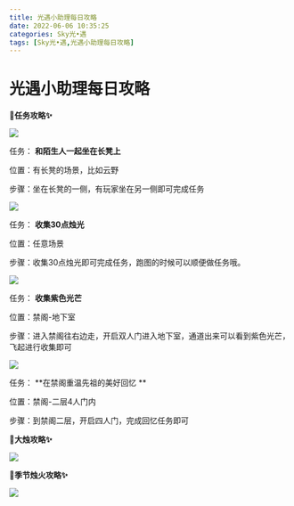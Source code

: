 ```yaml
---
title: 光遇小助理每日攻略
date: 2022-06-06 10:35:25
categories: Sky光•遇
tags: [Sky光•遇,光遇小助理每日攻略]
---
```

# 光遇小助理每日攻略
**🎉任务攻略✨**

![](https://ok.166.net/reunionpub/ds/kol/20220606/000451-aiwrg847p9.png)

任务： **和陌生人一起坐在长凳上**

位置：有长凳的场景，比如云野

步骤：坐在长凳的一侧，有玩家坐在另一侧即可完成任务

![](https://ok.166.net/reunionpub/ds/kol/20220605/002857-9vg4h0wnds.png)

任务： **收集30点烛光**

位置：任意场景

步骤：收集30点烛光即可完成任务，跑图的时候可以顺便做任务哦。

  

![](https://ok.166.net/reunionpub/ds/kol/20220606/000645-k3uoh5di62.png)

任务： **收集紫色光芒**

位置：禁阁-地下室

步骤：进入禁阁往右边走，开启双人门进入地下室，通道出来可以看到紫色光芒，飞起进行收集即可

![](https://ok.166.net/reunionpub/ds/kol/20220606/001205-mg2lquyot3.png)

任务： **在禁阁重温先祖的美好回忆  **

位置：禁阁-二层4人门内

步骤：到禁阁二层，开启四人门，完成回忆任务即可

 **🎉大烛攻略✨**

![](https://ok.166.net/reunionpub/ds/kol/20220606/000802-zy5j361t9n.png)

  

 **🎉季节烛火攻略✨**

![](https://ok.166.net/reunionpub/ds/kol/20220606/000852-lekmqhp3un.png)

  

